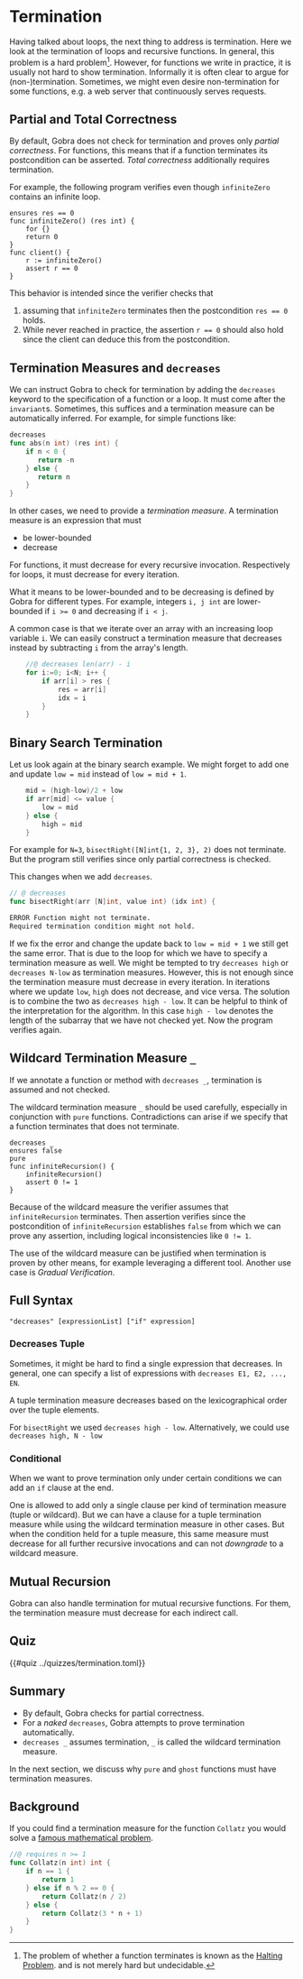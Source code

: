 # Termination

Having talked about loops, the next thing to address is termination.
Here we look at the termination of loops and recursive functions.
In general, this problem is a hard problem[^1].
However, for functions we write in practice, it is usually not hard to show termination.
Informally it is often clear to argue for (non-)termination.
Sometimes, we might even desire non-termination for some functions,
e.g. a web server that continuously serves requests.


## Partial and Total Correctness

By default, Gobra does not check for termination and proves only *partial correctness*.
For functions, this means that if a function terminates its postcondition can be asserted.
*Total correctness* additionally requires termination.

For example, the following program verifies even though `infiniteZero` contains an infinite loop.
```gobra
ensures res == 0
func infiniteZero() (res int) {
    for {}
    return 0
}
func client() {
    r := infiniteZero()
    assert r == 0
}
```
This behavior is intended since the verifier checks that
1. assuming that `infiniteZero` terminates then the postcondition `res == 0` holds.
2. While never reached in practice, the assertion `r == 0` should also hold since the client can deduce this from the postcondition.

## Termination Measures and `decreases`
We can instruct Gobra to check for termination by adding the `decreases` keyword to the specification of a function or a loop. It must come after the `invariant`s.
Sometimes, this suffices and a termination measure can be automatically inferred.
For example, for simple functions like:
``` go
decreases
func abs(n int) (res int) {
    if n < 0 {
       return -n 
    } else {
       return n
    }
}
```

In other cases, we need to provide a *termination measure*.
A termination measure is an expression that must
- be lower-bounded
- decrease

For functions, it must decrease for every recursive invocation.
Respectively for loops, it must decrease for every iteration.

What it means to be lower-bounded and to be decreasing is defined by Gobra for different types.
For example, integers `i, j int` are lower-bounded if `i >= 0` and decreasing if `i < j`.

A common case is that we iterate over an array with an increasing loop variable `i`.
We can easily construct a termination measure that decreases instead by subtracting `i` from the array's length.
``` go
	//@ decreases len(arr) - i
	for i:=0; i<N; i++ {
		if arr[i] > res {
			res = arr[i]
			idx = i
		}
	}
```

## Binary Search Termination
Let us look again at the binary search example.
We might forget to add one and update `low = mid` instead of `low = mid + 1`.
``` go
    mid = (high-low)/2 + low
    if arr[mid] <= value {
        low = mid
    } else {
        high = mid
    }
```
For example for `N=3`, `bisectRight([N]int{1, 2, 3}, 2)` does not terminate.
But the program still verifies since only partial correctness is checked.
<!-- 
	arr := [N]int{1, 2, 3}
	i := bisectRight(arr, 2)
low mid high
 0 1 3
 1 1 2
    -->
This changes when we add `decreases`.
``` go
// @ decreases
func bisectRight(arr [N]int, value int) (idx int) {
```
``` sh
ERROR Function might not terminate. 
Required termination condition might not hold.
```
If we fix the error and change the update back to `low = mid + 1` we still get the same error.
That is due to the loop for which we have to specify a termination measure as well.
We might be tempted to try `decreases high` or `decreases N-low` as termination measures.
However, this is not enough since the termination measure must decrease in every iteration. In iterations where we update `low`, `high` does not decrease, and vice versa.
The solution is to combine the two as `decreases high - low`.
It can be helpful to think of the interpretation for the algorithm.
In this case `high - low` denotes the length of the subarray that we have not checked yet.
Now the program verifies again.


## Wildcard Termination Measure `_`
If we annotate a function or method with `decreases _`, termination is assumed and not checked.

The wildcard termination measure `_` should be used carefully, especially in conjunction with `pure` functions.
Contradictions can arise if we specify that a function terminates that does not terminate.

``` gobra
decreases _
ensures false
pure
func infiniteRecursion() {
	infiniteRecursion()
	assert 0 != 1
}
```
Because of the wildcard measure the verifier assumes that `infiniteRecursion` terminates.
Then assertion verifies since the postcondition of `infiniteRecursion` establishes `false` from which we can prove any assertion, including logical inconsistencies like `0 != 1`.


The use of the wildcard measure can be justified when termination is proven by other means, for example leveraging a different tool.
Another use case is *Gradual Verification*.

## Full Syntax
`"decreases" [expressionList] ["if" expression]`

### Decreases Tuple
Sometimes, it might be hard to find a single expression that decreases.
In general, one can specify a list of expressions with
`decreases E1, E2, ..., EN`.

A tuple termination measure decreases based on the lexicographical order over the tuple elements.

For `bisectRight` we used `decreases high - low`.
Alternatively, we could use `decreases high, N - low`

### Conditional 
When we want to prove termination only under certain conditions we can add an `if` clause at the end.

One is allowed to add only a single clause per kind of termination measure (tuple or wildcard).
But we can have a clause for a tuple termination measure while using the wildcard termination measure in other cases.
But when the condition held for a tuple measure, this same measure must decrease for all further recursive invocations and can not *downgrade* to a wildcard measure.

## Mutual Recursion
Gobra can also handle termination for mutual recursive functions.
For them, the termination measure must decrease for each indirect call.


## Quiz

{{#quiz ../quizzes/termination.toml}}

## Summary
- By default, Gobra checks for partial correctness.
- For a *naked* `decreases`, Gobra attempts to prove termination automatically.
- `decreases _` assumes termination, `_` is called the wildcard termination measure.

In the next section, we discuss why `pure` and `ghost` functions must have termination measures.

## Background
If you could find a termination measure for the function `Collatz` you would solve a
[famous mathematical problem](https://en.wikipedia.org/wiki/Collatz_conjecture).
``` go
//@ requires n >= 1
func Collatz(n int) int {
    if n == 1 {
        return 1
    } else if n % 2 == 0 {
        return Collatz(n / 2)
    } else {
        return Collatz(3 * n + 1)
    }
}
```

[^1]: The problem of whether a function terminates is known as the
[Halting Problem](https://en.wikipedia.org/wiki/Halting_problem).
and is not merely hard but undecidable.
